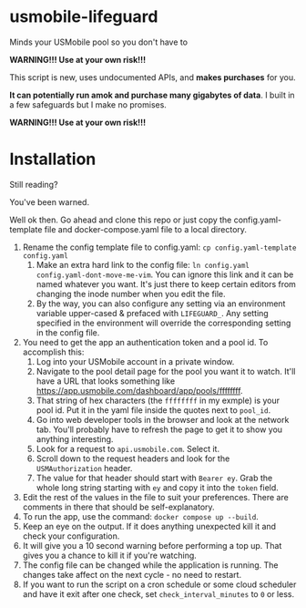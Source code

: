 # usmobile-lifeguard
Minds your USMobile pool so you don't have to

**WARNING!!! Use at your own risk!!!**

This script is new, uses undocumented APIs, and **makes purchases** for you.

**It can potentially run amok and purchase many gigabytes of data**. I built in a few safeguards but I make no promises.

**WARNING!!! Use at your own risk!!!**

# Installation
Still reading?

You've been warned.

Well ok then. Go ahead and clone this repo or just copy the config.yaml-template file and docker-compose.yaml file to a local directory.

1. Rename the config template file to config.yaml: `cp config.yaml-template config.yaml`
    1. Make an extra hard link to the config file: `ln config.yaml config.yaml-dont-move-me-vim`. You can ignore this link and it can be named whatever you want. It's just there to keep certain editors from changing the inode number when you edit the file.
    2. By the way, you can also configure any setting via an environment variable upper-cased & prefaced with `LIFEGUARD_`. Any setting specified in the environment will override the corresponding setting in the config file.
2. You need to get the app an authentication token and a pool id. To accomplish this:
    1. Log into your USMobile account in a private window.
    2. Navigate to the pool detail page for the pool you want it to watch. It'll have a URL that looks something like https://app.usmobile.com/dashboard/app/pools/ffffffff.
    3. That string of hex characters (the `ffffffff` in my exmple) is your pool id. Put it in the yaml file inside the quotes next to `pool_id`.
    4. Go into web developer tools in the browser and look at the network tab. You'll probably have to refresh the page to get it to show you anything interesting.
    5. Look for a request to `api.usmobile.com`. Select it.
    6. Scroll down to the request headers and look for the `USMAuthorization` header.
    7. The value for that header should start with `Bearer ey`. Grab the whole long string starting with `ey` and copy it into the `token` field.
3. Edit the rest of the values in the file to suit your preferences. There are comments in there that should be self-explanatory.
4. To run the app, use the command: `docker compose up --build`.
5. Keep an eye on the output. If it does anything unexpected kill it and check your configuration.
6. It will give you a 10 second warning before performing a top up. That gives you a chance to kill it if you're watching.
7. The config file can be changed while the application is running. The changes take affect on the next cycle - no need to restart.
8. If you want to run the script on a cron schedule or some cloud scheduler and have it exit after one check, set `check_interval_minutes` to `0` or less.
